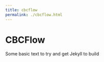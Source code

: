 ```yaml
---
title: cbcflow
permalink: ./cbcflow.html
---
```


# CBCFlow

Some basic text to try and get Jekyll to build